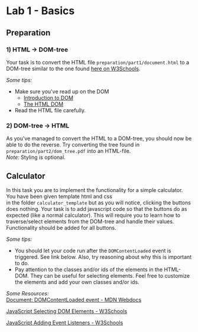 # Lab 1 - Basics

## Preparation

### 1) HTML -> DOM-tree

Your task is to convert the HTML file `preparation/part1/document.html` to a DOM-tree similar to the one found 
[here on W3Schools](https://www.w3schools.com/js/js_htmldom.asp).
 
 *Some tips:*
- Make sure you've read up on the DOM
   - [Introduction to DOM](https://developer.mozilla.org/en-US/docs/Web/API/Document_Object_Model/Introduction)
   - [The HTML DOM](https://www.w3schools.com/js/js_htmldom.asp)
 - Read the HTML file carefully.
 
### 2) DOM-tree -> HTML

As you've managed to convert the HTML to a DOM-tree, you should now be able to do the reverse. Try converting the tree 
found in `preparation/part2/dom_tree.pdf` into an HTML-file.  
*Note:* Styling is optional.

## Calculator

In this task you are to implement the functionality for a simple calculator. You have been given template html and css  
in the folder `calculator_template` but as you will notice, clicking the buttons does nothing. Your task is to add 
javascript code so that the buttons do as expected (like a normal calculator). This will require you to learn how to 
traverse/select elements from the DOM-tree and handle their values. Functionality should be added for all buttons.

*Some tips:*
- You should let your code run after the `DOMContentLoaded` event is triggered. See link below. Also, try reasoning about 
why this is important to do.
- Pay attention to the classes and/or ids of the elements in the HTML-DOM. They can be useful for selecting elements. 
Feel free to customize the elements and add your own classes and/or ids.


*Some Resources:*  
[Document: DOMContentLoaded event - MDN Webdocs](https://developer.mozilla.org/en-US/docs/Web/API/Document/DOMContentLoaded_event)

[JavaScript Selecting DOM Elements - W3Schools](https://www.w3schools.com/js/js_htmldom_elements.asp)

[JavaScript Adding Event Listeners - W3Schools](https://www.w3schools.com/js/js_htmldom_eventlistener.asp)